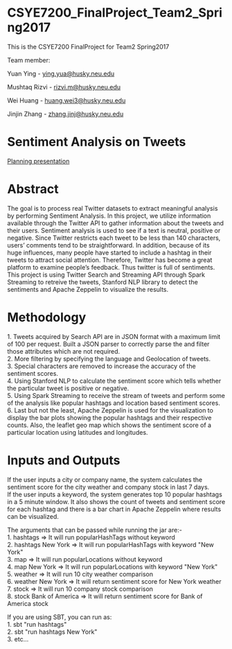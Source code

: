 # CSYE7200_FinalProject_Team2_Spring2017
This is the CSYE7200 FinalProject for Team2 Spring2017

Team member:

Yuan Ying - ying.yua@husky.neu.edu

Mushtaq Rizvi - rizvi.m@husky.neu.edu

Wei Huang - huang.wei3@husky.neu.edu

Jinjin Zhang - zhang.jinj@husky.neu.edu

# Sentiment Analysis on Tweets

<a href="https://docs.google.com/a/husky.neu.edu/presentation/d/1-KjtC4Uy5i0-RVGBogw1Nqr2QRDuedXLVl85UjXmvUY/edit?usp=sharing">Planning presentation</a>

# Abstract
The goal is to process real Twitter datasets to extract meaningful analysis by performing Sentiment Analysis. In this project, we utilize information available through the Twitter API to gather information about the tweets and their users. Sentiment analysis is used to see if a text is neutral, positive or negative. Since Twitter restricts each tweet to be less than 140 characters, users’ comments tend to be straightforward. In addition, because of its huge influences, many people have started to include a hashtag in their tweets to attract social attention. Therefore, Twitter has become a great platform to examine people’s feedback. Thus twitter is full of sentiments. This project is using Twitter Search and Streaming API through Spark Streaming to retreive the tweets, Stanford NLP library to detect the sentiments and Apache Zeppelin to visualize the results. 

# Methodology
1\. Tweets acquired by Search API are in JSON format with a maximum limit of 100 per request. Built a JSON parser to correctly parse the and filter those attributes which are not required.  
2\. More filtering by specifying the language and Geolocation of tweets.  
3\. Special characters are removed to increase the accuracy of the sentiment scores.  
4\. Using Stanford NLP to calculate the sentiment score which tells whether the particular tweet is positive or negative.  
5\. Using Spark Streaming to receive the stream of tweets and perform some of the analysis like popular hashtags and location based sentiment scores.  
6\. Last but not the least, Apache Zeppelin is used for the visualization to display the bar plots showing the popular hashtags and their respective counts. Also, the leaflet geo map which shows the sentiment score of a particular location using latitudes and longitudes.  

# Inputs and Outputs   
If the user inputs a city or company name, the system calculates the sentiment score for the city weather and company stock in last 7 days.   
If the user inputs a keyword, the system generates top 10 popular hashtags in a 5 minute window. It also shows the count of tweets and sentiment score for each hashtag and there is a bar chart in Apache Zeppelin where results can be visualized.  

The arguments that can be passed while running the jar are:-   
1\. hashtags => It will run popularHashTags without keyword  
2\. hashtags New York => It will run popularHashTags with keyword "New York"  
3\. map => It will run popularLocations without keyword   
4\. map New York => It will run popularLocations with keyword "New York"  
5\. weather => It will run 10 city weather comparison   
6\. weather New York => It will return sentiment score for New York weather  
7\. stock => It will run 10 company stock comparison   
8\. stock Bank of America => It will return sentiment score for Bank of America stock   

If you are using SBT, you can run as:  
1\. sbt "run hashtags"  
2\. sbt "run hashtags New York"  
3\. etc...

